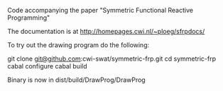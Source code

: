 Code accompanying the paper "Symmetric Functional Reactive Programming"

The documentation is at http://homepages.cwi.nl/~ploeg/sfrpdocs/

To try out the drawing program do the following:

git clone git@github.com:cwi-swat/symmetric-frp.git
cd symmetric-frp
cabal configure
cabal build

Binary is now in dist/build/DrawProg/DrawProg


